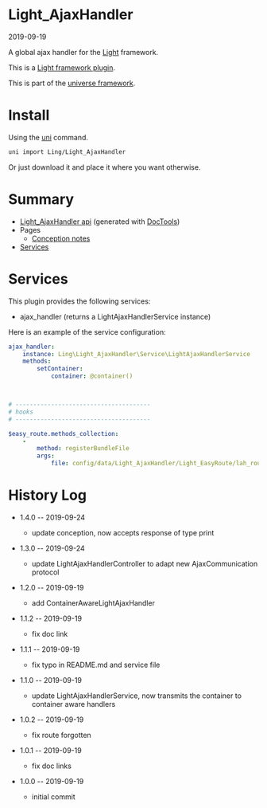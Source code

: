 Light_AjaxHandler
===========
2019-09-19



A global ajax handler for the [Light](https://github.com/lingtalfi/Light) framework.


This is a [Light framework plugin](https://github.com/lingtalfi/Light/blob/master/doc/pages/plugin.md).

This is part of the [universe framework](https://github.com/karayabin/universe-snapshot).


Install
==========
Using the [uni](https://github.com/lingtalfi/universe-naive-importer) command.
```bash
uni import Ling/Light_AjaxHandler
```

Or just download it and place it where you want otherwise.






Summary
===========
- [Light_AjaxHandler api](https://github.com/lingtalfi/Light_AjaxHandler/blob/master/doc/api/Ling/Light_AjaxHandler.md) (generated with [DocTools](https://github.com/lingtalfi/DocTools))
- Pages
    - [Conception notes](https://github.com/lingtalfi/Light_AjaxHandler/blob/master/doc/pages/conception-notes.md)
- [Services](#services)





Services
=========


This plugin provides the following services:

- ajax_handler (returns a LightAjaxHandlerService instance)



Here is an example of the service configuration:

```yaml
ajax_handler:
    instance: Ling\Light_AjaxHandler\Service\LightAjaxHandlerService
    methods:
        setContainer:
            container: @container()



# --------------------------------------
# hooks
# --------------------------------------

$easy_route.methods_collection:
    -
        method: registerBundleFile
        args:
            file: config/data/Light_AjaxHandler/Light_EasyRoute/lah_routes.byml
```







History Log
=============

- 1.4.0 -- 2019-09-24

    - update conception, now accepts response of type print
    
- 1.3.0 -- 2019-09-24

    - update LightAjaxHandlerController to adapt new AjaxCommunication protocol
    
- 1.2.0 -- 2019-09-19

    - add ContainerAwareLightAjaxHandler
    
- 1.1.2 -- 2019-09-19

    - fix doc link
    
- 1.1.1 -- 2019-09-19

    - fix typo in README.md and service file

- 1.1.0 -- 2019-09-19

    - update LightAjaxHandlerService, now transmits the container to container aware handlers
    
- 1.0.2 -- 2019-09-19

    - fix route forgotten
    
- 1.0.1 -- 2019-09-19

    - fix doc links
    
- 1.0.0 -- 2019-09-19

    - initial commit